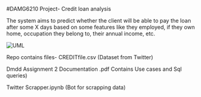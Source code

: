 #DAMG6210
Project- Credit loan analysis

The system aims to predict whether the client will be able to pay the loan after some X days based on some features like they employed, if they own home, occupation they belong to, their annual income, etc. 

![UML](https://user-images.githubusercontent.com/114697795/201574071-2f22d738-72e1-4531-a013-9ccb6aa7c04d.jpeg)

Repo contains files-
CREDITfile.csv (Dataset from Twitter)

Dmdd Assignment 2 Documentation .pdf Contains Use cases and Sql queries)

Twitter Scrapper.ipynb (Bot for scrapping data)
